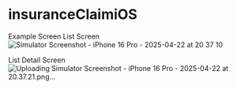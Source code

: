 # insuranceClaimiOS
Example Screen
List Screen
![Simulator Screenshot - iPhone 16 Pro - 2025-04-22 at 20 37 10](https://github.com/user-attachments/assets/b1ed9d64-5193-4d40-935c-376184327124)

List Detail Screen
![Uploading Simulator Screenshot - iPhone 16 Pro - 2025-04-22 at 20.37.21.png…]()
